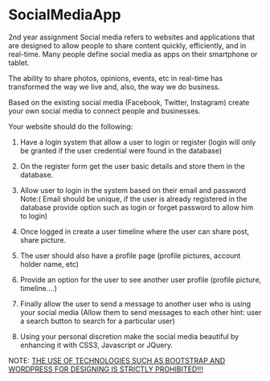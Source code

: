 # SocialMediaApp
2nd year assignment
Social media refers to websites and applications that are designed to allow people to share content quickly, efficiently, and in real-time. Many people define social media as apps on their smartphone or tablet. 

The ability to share photos, opinions, events, etc in real-time has transformed the way we live and, also, the way we do business. 

Based on the existing social media (Facebook, Twitter, Instagram) create your own social media to connect people and businesses. 

Your website should do the following: 

1. Have a login system that allow a user to login or register (login will only be granted if the user credential were found in the database) 

2. On the register form get the user basic details and store them in the database. 

3. Allow user to login in the system based on their email and password Note:( Email should be unique, if the user is already registered in the database provide option such as login or forget password to allow him to login) 

4. Once logged in create a user timeline where the user can share post, share picture. 

5. The user should also have a profile page (profile pictures, account holder name, etc) 

6. Provide an option for the user to see another user profile (profile picture, timeline….) 

7. Finally allow the user to send a message to another user who is using your social media (Allow them to send messages to each other hint: user a search button to search for a particular user) 

8. Using your personal discretion make the social media beautiful by enhancing it with CSS3, Javascript or JQuery. 

NOTE: <u> THE USE OF TECHNOLOGIES SUCH AS BOOTSTRAP AND WORDPRESS FOR DESIGNING IS STRICTLY PROHIBITED!!! </u>